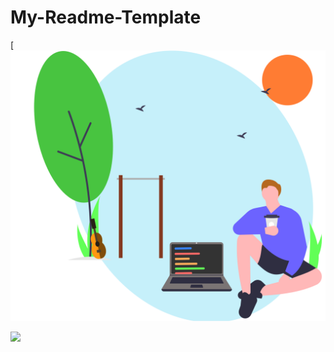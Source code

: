 # My-Readme-Template

[![SVG Animation](https://github.com/ldelbel/My-Readme-Template/blob/master/assets/image.svg)

<img src=https://ldelbel.github.io/My-Readme-Template/>
